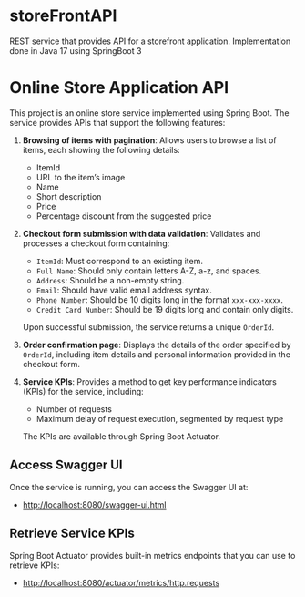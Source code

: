 # storeFrontAPI
REST service that provides API for a storefront application. Implementation done in Java 17 using SpringBoot 3

# Online Store Application API

This project is an online store service implemented using Spring Boot. The service provides APIs that support the following features:

1. **Browsing of items with pagination**: Allows users to browse a list of items, each showing the following details:
   - ItemId
   - URL to the item’s image
   - Name
   - Short description
   - Price
   - Percentage discount from the suggested price

2. **Checkout form submission with data validation**: Validates and processes a checkout form containing:
   - `ItemId`: Must correspond to an existing item.
   - `Full Name`: Should only contain letters A-Z, a-z, and spaces.
   - `Address`: Should be a non-empty string.
   - `Email`: Should have valid email address syntax.
   - `Phone Number`: Should be 10 digits long in the format `xxx-xxx-xxxx`.
   - `Credit Card Number`: Should be 19 digits long and contain only digits.

   Upon successful submission, the service returns a unique `OrderId`.

3. **Order confirmation page**: Displays the details of the order specified by `OrderId`, including item details and personal information provided in the checkout form.

4. **Service KPIs**: Provides a method to get key performance indicators (KPIs) for the service, including:
   - Number of requests
   - Maximum delay of request execution, segmented by request type

   The KPIs are available through Spring Boot Actuator.

## Access Swagger UI

Once the service is running, you can access the Swagger UI at:
- [http://localhost:8080/swagger-ui.html](http://localhost:8080/swagger-ui.html)

## Retrieve Service KPIs

Spring Boot Actuator provides built-in metrics endpoints that you can use to retrieve KPIs:
- [http://localhost:8080/actuator/metrics/http.requests](http://localhost:8080/actuator/metrics/http.requests)


